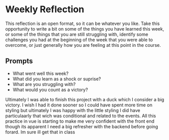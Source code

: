 # Weekly Reflection
This reflection is an open format, so it can be whatever you like. Take this opportunity to write a bit on some of the things you have learned this week, or some of the things that you are still struggling with, identify some challenges you had at the beginning of the week that you were able to overcome, or just generally how you are feeling at this point in the course.

## Prompts
- What went well this week?
- What did you learn as a shock or suprise?
- What are you struggling with?
- What would you count as a victory?

Ultimately I was able to finish this project with a duck which I consider a big victory. I wish I had it done sooner so I could have spent more time on styling but ultimately I was happy with the little styling I did have particulaarly that wich was conditional and related to the events. All this practice in vue is starting to make me very confident with the front end though its apparent I need a big refresher with the backend before going forard. Im sure ill get that in class